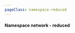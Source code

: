 ```yaml
---
pageClass: namespace-reduced
---
```

#### Namespace network - reduced

<GraphvizViewer :directory="'ns-reduced'"></GraphvizViewer>


<style lang="css">

  .namespace-reduced .theme-default-content {
    max-width: 100% !important;
    margin: 0;
  }
  
  .namespace-reduced .page {
    padding-left: 10em;
  }
  
  .namespace-reduced .sidebar {
    width: 10em !important;
  }

</style>
